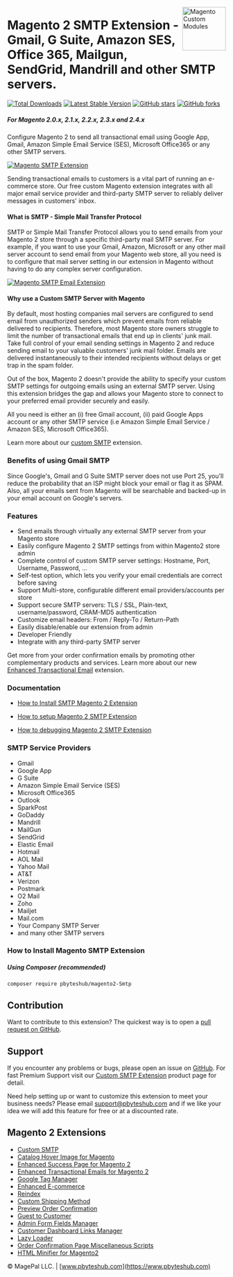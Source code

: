 <a href="http://www.pbyteshub.com" title="Magento Extensions" ><img src="https://image.ibb.co/dHBkYH/Magepal_logo.png" width="100" align="right" title="Magento Custom Modules" /></a>

# Magento 2 SMTP Extension - Gmail, G Suite, Amazon SES, Office 365, Mailgun, SendGrid, Mandrill and other SMTP servers.

[![Total Downloads](https://poser.okvpn.org/pbyteshub/magento2-Smtp/downloads)](https://www.pbyteshub.com/magento2/extensions/custom-smtp.html)
[![Latest Stable Version](https://poser.okvpn.org/pbyteshub/magento2-Smtp/v/stable)](https://www.pbyteshub.com/magento2/extensions/custom-smtp.html)
[![GitHub stars](https://img.shields.io/github/stars/pbyteshub/magento2-gmail-smtp-app.svg)](https://www.pbyteshub.com/magento2/extensions/custom-smtp.html)
[![GitHub forks](https://img.shields.io/github/forks/pbyteshub/magento2-gmail-smtp-app.svg)](https://www.pbyteshub.com/magento2/extensions/custom-smtp.html)

##### For Magento 2.0.x, 2.1.x, 2.2.x, 2.3.x and 2.4.x

Configure Magento 2 to send all transactional email using Google App, Gmail, Amazon Simple Email Service (SES), Microsoft Office365 or any other SMTP servers. 

<a href="https://bit.ly/mp-gh-smpt"><img src="https://user-images.githubusercontent.com/1415141/90457464-9a4ce380-e0c9-11ea-8aea-61d4f7cb679b.jpg" alt="Magento SMTP Extension" /></a>

Sending transactional emails to customers is a vital part of running an e-commerce store. Our free custom Magento extension integrates with all major email service provider and third-party SMTP server to reliably deliver messages in customers' inbox.

#### What is SMTP - Simple Mail Transfer Protocol
SMTP or Simple Mail Transfer Protocol allows you to send emails from your Magento 2 store through a specific third-party mail SMTP server. For example, if you want to use your Gmail, Amazon, Microsoft or any other mail server account to send email from your Magento web store, all you need is to configure that mail server setting in our extension in Magento without having to do any complex server configuration.

<a href="https://bit.ly/mp-gh-smpt"><img src="https://image.ibb.co/ecWinc/Mage_Pal_Magento_2_SMTP_Extension.gif" alt="Magento SMTP Email Extension" /></a>

#### Why use a Custom SMTP Server with Magento

By default, most hosting companies mail servers are configured to send email from unauthorized senders which prevent emails from reliable delivered to recipients. Therefore, most Magento store owners struggle to limit the number of transactional emails that end up in clients' junk mail. Take full control of your email sending settings in Magento 2 and reduce sending email to your valuable customers' junk mail folder. Emails are delivered instantaneously to their intended recipients without delays or get trap in the spam folder.

Out of the box, Magento 2 doesn't provide the ability to specify your custom SMTP settings for outgoing emails using an external SMTP server. Using this extension bridges the gap and allows your Magento store to connect to your preferred email provider securely and easily.

All you need is either an (i) free Gmail account, (ii) paid Google Apps account or any other SMTP service (i.e Amazon Simple Email Service / Amazon SES, Microsoft Office365).

Learn more about our [custom SMTP](https://www.pbyteshub.com/magento2/extensions/custom-smtp.html?utm_source=Custom%20SMTP&utm_medium=GitHub%20Learn%20More) extension.

### Benefits of using Gmail SMTP
Since Google's, Gmail and G Suite SMTP server does not use Port 25, you'll reduce the probability that an ISP might block your email or flag it as SPAM. Also, all your emails sent from Magento will be searchable and backed-up in your email account on Google's servers. 

### Features
* Send emails through virtually any external SMTP server from your Magento store
* Easily configure Magento 2 SMTP settings from within Magento2 store admin
* Complete control of custom SMTP server settings: Hostname, Port, Username, Password, ...
* Self-test option, which lets you verify your email credentials are correct before saving 
* Support Multi-store, configurable different email providers/accounts per store
* Support secure SMTP servers: TLS / SSL, Plain-text, username/password, CRAM-MD5 authentication
* Customize email headers: From / Reply-To / Return-Path
* Easily disable/enable our extension from admin
* Developer Friendly
* Integrate with any third-party SMTP server

Get more from your order confirmation emails by promoting other complementary products and services.
Learn more about our new <a href="https://www.pbyteshub.com/enhanced-transactional-emails.html?utm_source=ete&utm_medium=GitHub%20Learn%20More" target="_blank">Enhanced Transactional Email</a> extension.

### Documentation

 - [How to Install SMTP Magento 2 Extension](https://www.pbyteshub.com/help/docs/smtp-magento/?utm_source=smtp&utm_medium=github#installation)

- [How to setup Magento 2 SMTP Extension](https://www.pbyteshub.com/help/docs/smtp-magento/?utm_source=smtp&utm_medium=github#configuration)

- [How to debugging Magento 2 SMTP Extension](https://www.pbyteshub.com/help/docs/smtp-magento/?utm_source=smtp&utm_medium=github#debug)


### SMTP Service Providers
 * Gmail
 * Google App
 * G Suite
 * Amazon Simple Email Service (SES)
 * Microsoft Office365
 * Outlook
 * SparkPost
 * GoDaddy
 * Mandrill
 * MailGun
 * SendGrid
 * Elastic Email
 * Hotmail
 * AOL Mail
 * Yahoo Mail
 * AT&T
 * Verizon
 * Postmark
 * O2 Mail
 * Zoho
 * Mailjet
 * Mail.com
 * Your Company SMTP Server
 * and many other SMTP servers

### How to Install Magento SMTP Extension

##### Using Composer (recommended)

```
composer require pbyteshub/magento2-Smtp
```

Contribution
---
Want to contribute to this extension? The quickest way is to open a [pull request on GitHub](https://help.github.com/articles/using-pull-requests).


Support
---
If you encounter any problems or bugs, please open an issue on [GitHub](https://github.com/pbyteshub/magento2-Smtp/issues). For fast Premium Support visit our [Custom SMTP Extension](https://www.pbyteshub.com/magento2/extensions/custom-smtp.html?utm_source=Custom%20SMTP&utm_medium=GitHub%20Premium%20Support) product page for detail.

Need help setting up or want to customize this extension to meet your business needs? Please email support@pbyteshub.com and if we like your idea we will add this feature for free or at a discounted rate.

Magento 2 Extensions
---
- [Custom SMTP](https://www.pbyteshub.com/magento2/extensions/custom-smtp.html)
- [Catalog Hover Image for Magento](https://www.pbyteshub.com/magento2/extensions/catalog-hover-image-for-magento.html)
- [Enhanced Success Page for Magento 2](https://www.pbyteshub.com/magento2/extensions/enhanced-success-page.html)
- [Enhanced Transactional Emails for Magento 2](https://www.pbyteshub.com/magento2/extensions/enhanced-transactional-emails.html)
- [Google Tag Manager](https://www.pbyteshub.com/magento2/extensions/google-tag-manager.html) 
- [Enhanced E-commerce](https://www.pbyteshub.com/magento2/extensions/enhanced-ecommerce-for-google-tag-manager.html) 
- [Reindex](https://www.pbyteshub.com/magento2/extensions/reindex.html) 
- [Custom Shipping Method](https://www.pbyteshub.com/magento2/extensions/custom-shipping-rates-for-magento-2.html) 
- [Preview Order Confirmation](https://www.pbyteshub.com/magento2/extensions/preview-order-confirmation-page-for-magento-2.html)
- [Guest to Customer](https://www.pbyteshub.com/magento2/extensions/guest-to-customer.html) 
- [Admin Form Fields Manager](https://www.pbyteshub.com/magento2/extensions/admin-form-fields-manager-for-magento-2.html) 
- [Customer Dashboard Links Manager](https://www.pbyteshub.com/magento2/extensions/customer-dashboard-links-manager-for-magento-2.html) 
- [Lazy Loader](https://www.pbyteshub.com/magento2/extensions/lazy-load.html) 
- [Order Confirmation Page Miscellaneous Scripts](https://www.pbyteshub.com/magento2/extensions/order-confirmation-miscellaneous-scripts-for-magento-2.html)
- [HTML Minifier for Magento2](https://www.pbyteshub.com/magento2/extensions/html-minifier.html)

© MagePal LLC. | [www.pbyteshub.com](https://www.pbyteshub.com)
